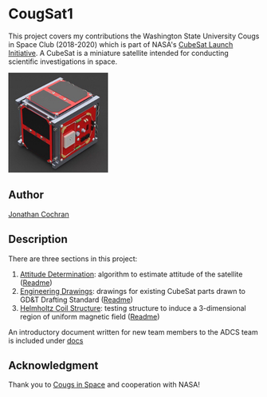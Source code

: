 # CougSat1

This project covers my contributions the Washington State University Cougs in Space Club (2018-2020) which is part of NASA's [CubeSat Launch Initiative](https://nasa.gov/kennedy/launch-services-program/cubesat-launch-initiative).
A CubeSat is a miniature satellite intended for conducting scientific investigations in space.

<img src="docs/ref/cougsat_picture.PNG" alt="cougsat" width="200"/>

## Author

[Jonathan Cochran](https://github.com/ionzzu)

## Description

There are three sections in this project:
1. [Attitude Determination](attitude_determination): algorithm to estimate attitude of the satellite ([Readme](docs/attitudeDetermination.md))
2. [Engineering Drawings](engineering_drawings): drawings for existing CubeSat parts drawn to GD&T Drafting Standard ([Readme](docs/engDrawings.md))
3. [Helmholtz Coil Structure](helmholtz_coil_structure): testing structure to induce a 3-dimensional region of uniform magnetic field ([Readme](docs/helmholtz.md))

An introductory document written for new team members to the ADCS team is included under [docs](docs)

## Acknowledgment

Thank you to [Cougs in Space](https://cis.vcea.wsu.edu) and cooperation with NASA!
